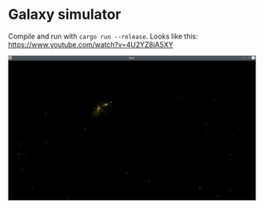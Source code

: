 # Galaxy simulator

Compile and run with `cargo run --release`. Looks like this:
https://www.youtube.com/watch?v=4U2YZ8iA5XY

![screenshot](screenshot.png)
